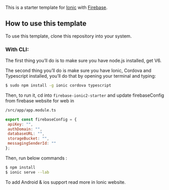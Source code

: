 This is a starter template for [Ionic](http://ionicframework.com/docs/) with [Firebase](https://firebase.google.com).

## How to use this template

To use this template, clone this repository into your system.

### With CLI:

The first thing you’ll do is to make sure you have node.js installed, get V6.

The second thing you’ll do is make sure you have Ionic, Cordova and Typescript installed, you’ll do that by opening your terminal and typing:

```bash
$ sudo npm install -g ionic cordova typescript
```

Then, to run it, cd into `firebase-ionic2-starter` and update firebaseConfig from firebase website for web in  

```bash
/src/app/app.module.ts
 ```
 
 ```js
export const firebaseConfig = {
  apiKey: "",
  authDomain: "",
  databaseURL: "",
  storageBucket: "",
  messagingSenderId: ""
};
 ```
Then, run below commands : 

```bash
$ npm install
$ ionic serve --lab
```

To add Android & ios support read more in Ionic website.
